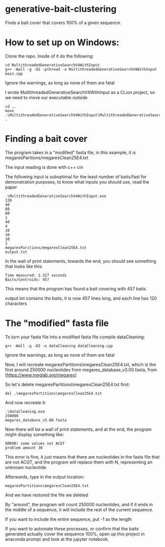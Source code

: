 # generative-bait-clustering
Finds a bait cover that covers 100% of a given sequence.
# How to set up on Windows:
Clone the repo. Inside of it do the following:
```
cd MultithreadedGenerativeSearchV4WithInput
g++ -Wall -g -O2 -pthread -o MultithreadedGenerativeSearchV4WithInput main.cpp
```
Ignore the warnings, as long as none of them are fatal

I wrote MultithreadedGenerativeSearchV4WithInput as a CLion project, so we need to move our executable outside
```
cd ..
move .\MultithreadedGenerativeSearchV4WithInput\MultithreadedGenerativeSearchV4WithInput.exe .
```
# Finding a bait cover
The program takes in a "modified" fasta file, in this example, it is megaresParitions/megaresClean25E4.txt

The input reading is done with c++ cin

The following input is suboptimal for the least number of baits/fast for demonstration purposes, to know what inputs you should use, read the paper
```
.\MultithreadedGenerativeSearchV4WithInput.exe
120
40
80
80
1
40
4
10
10
10
2
megaresParitions/megaresClean25E4.txt
output.txt
```
In the wall of print statements, towards the end, you should see something that looks like this:
```
Time measured: 2.327 seconds
Baits/Centroids: 457
```
This means that the program has found a bait covering with 457 baits.

output.txt contains the baits, it is now 457 lines long, and each line has 120 characters
# The "modified" fasta file
To turn your fasta file into a modified fasta file compile dataCleaning:
```
g++ -Wall -g -O2 -o dataCleaning dataCleaning.cpp
```
Ignore the warnings, as long as none of them are fatal

Now, I will recreate megaresPartitions\megaresClean25E4.txt, which is the first around 250000 nucleotides from megares_database_v3.00.fasta, from [https://www.meglab.org/megares]

So let's delete megaresPartitions\megaresClean25E4.txt first:
```
del .\megaresPartitions\megaresClean25E4.txt
```
And now recreate it:
```
.\dataCleaning.exe
250000
megares_database_v3.00.fasta
```
Now there will be a wall of print statements, and at the end, the program might display something like:
```
ERROR! some values not ACGT
problem amount 30
```
This error is fine, it just means that there are nucleotides in the fasta file that are not ACGT, and the program will replace them with N, representing an unknown nucleotide

Afterwards, type in the output location:
```
megaresPartitions\megaresClean25E4.txt
```
And we have restored the file we deleted

By "around", the program will count 250000 nucleotides, and if it ends in the middle of a sequence, it will include the rest of the current sequence.

If you want to include the entire sequence, put -1 as the length

If you want to automate these processes, or confirm that the baits generated actually cover the sequence 100%, open up this project in anaconda prompt and look at the jupyter notebook.
